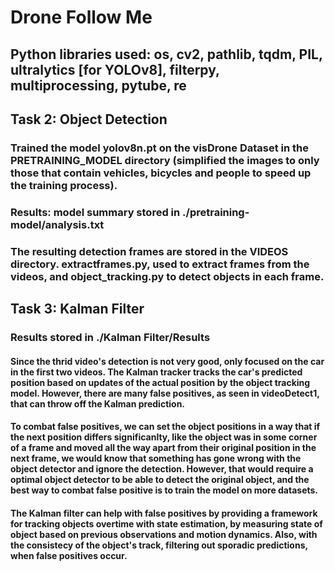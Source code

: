 # Drone Follow Me
## Python libraries used: os, cv2, pathlib, tqdm, PIL, ultralytics [for YOLOv8], filterpy, multiprocessing, pytube, re
## Task 2: Object Detection
### Trained the model yolov8n.pt on the visDrone Dataset in the PRETRAINING_MODEL directory  (simplified the images to only those that contain vehicles, bicycles and people to speed up the training process). 
### Results: model summary stored in ./pretraining-model/analysis.txt
### The resulting detection frames are stored in the VIDEOS directory. extractframes.py, used to extract frames from the videos, and object_tracking.py to detect objects in each frame.

## Task 3: Kalman Filter
### Results stored in ./Kalman Filter/Results
#### Since the thrid video's detection is not very good, only focused on the car in the first two videos. The Kalman tracker tracks the car's predicted position based on updates of the actual position by the object tracking model. However, there are many false positives, as seen in videoDetect1, that can throw off the Kalman prediction. 
#### To combat false positives, we can set the object positions in a way that if the next position differs significanlty, like the object was in some corner of a frame and moved all the way apart from their original position in the next frame, we would know that something has gone wrong with the object detector and ignore the detection. However, that would require a optimal object detector to be able to detect the original object, and the best way to combat false positive is to train the model on more datasets.
#### The Kalman filter can help with false positives by providing a framework for tracking objects overtime with state estimation, by measuring state of object based on previous observations and motion dynamics. Also, with the consistecy of the object's track, filtering out sporadic predictions, when false positives occur.